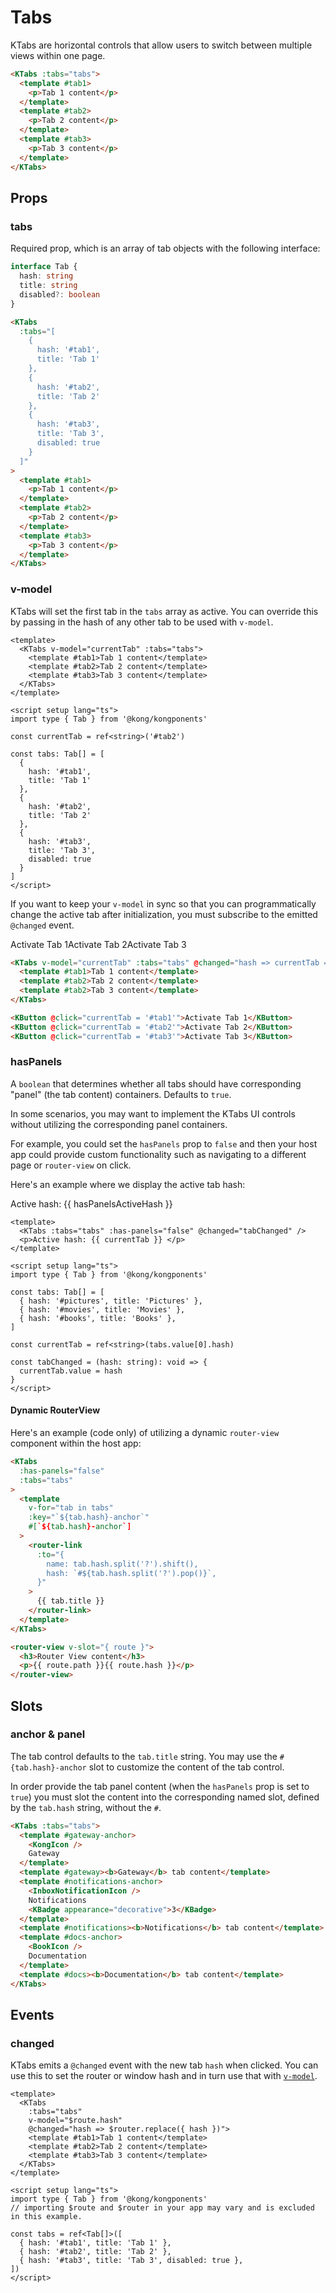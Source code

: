 # Tabs

KTabs are horizontal controls that allow users to switch between multiple views within one page.

<KTabs :tabs="tabs">
  <template #tab1>
    <p>Tab 1 content</p>
  </template>
  <template #tab2>
    <p>Tab 2 content</p>
  </template>
</KTabs>

```html
<KTabs :tabs="tabs">
  <template #tab1>
    <p>Tab 1 content</p>
  </template>
  <template #tab2>
    <p>Tab 2 content</p>
  </template>
  <template #tab3>
    <p>Tab 3 content</p>
  </template>
</KTabs>
```

## Props

### tabs

Required prop, which is an array of tab objects with the following interface:

```ts
interface Tab {
  hash: string
  title: string
  disabled?: boolean
}
```

<KTabs :tabs="tabs">
  <template #tab1>
    <p>Tab 1 content</p>
  </template>
  <template #tab2>
    <p>Tab 2 content</p>
  </template>
</KTabs>

```html
<KTabs
  :tabs="[
    {
      hash: '#tab1',
      title: 'Tab 1'
    },
    {
      hash: '#tab2',
      title: 'Tab 2'
    },
    {
      hash: '#tab3',
      title: 'Tab 3',
      disabled: true
    }
  ]"
>
  <template #tab1>
    <p>Tab 1 content</p>
  </template>
  <template #tab2>
    <p>Tab 2 content</p>
  </template>
  <template #tab3>
    <p>Tab 3 content</p>
  </template>
</KTabs>
```

### v-model

KTabs will set the first tab in the `tabs` array as active. You can override this by passing in the hash of any other tab to be used with `v-model`.

<KTabs v-model="modelTab" :tabs="tabs">
  <template #tab1>
    <p>Tab 1 content</p>
  </template>
  <template #tab2>
    <p>Tab 2 content</p>
  </template>
  <template #tab3>
    <p>Tab 3 content</p>
  </template>
</KTabs>

```vue
<template>
  <KTabs v-model="currentTab" :tabs="tabs">
    <template #tab1>Tab 1 content</template>
    <template #tab2>Tab 2 content</template>
    <template #tab3>Tab 3 content</template>
  </KTabs>
</template>

<script setup lang="ts">
import type { Tab } from '@kong/kongponents'

const currentTab = ref<string>('#tab2')

const tabs: Tab[] = [
  {
    hash: '#tab1',
    title: 'Tab 1'
  },
  {
    hash: '#tab2',
    title: 'Tab 2'
  },
  {
    hash: '#tab3',
    title: 'Tab 3',
    disabled: true
  }
]
</script>
```

If you want to keep your `v-model` in sync so that you can programmatically change the active tab after initialization, you must subscribe to the emitted `@changed` event.

<div>
  <KTabs v-model="modelTabProgrammatic" :tabs="tabs" @changed="hash => modelTabProgrammatic = hash">
    <template #tab1>Tab 1 content</template>
    <template #tab2>Tab 2 content</template>
    <template #tab3>Tab 3 content</template>
  </KTabs>

  <div class="horizontal-spacing spacing-top">
    <KButton @click="modelTabProgrammatic = '#tab1'">Activate Tab 1</KButton>
    <KButton @click="modelTabProgrammatic = '#tab2'">Activate Tab 2</KButton>
    <KButton @click="modelTabProgrammatic = '#tab3'">Activate Tab 3</KButton>
  </div>
</div>

```html
<KTabs v-model="currentTab" :tabs="tabs" @changed="hash => currentTab = hash">
  <template #tab1>Tab 1 content</template>
  <template #tab2>Tab 2 content</template>
  <template #tab2>Tab 3 content</template>
</KTabs>

<KButton @click="currentTab = '#tab1'">Activate Tab 1</KButton>
<KButton @click="currentTab = '#tab2'">Activate Tab 2</KButton>
<KButton @click="currentTab = '#tab3'">Activate Tab 3</KButton>
```

### hasPanels

A `boolean` that determines whether all tabs should have corresponding "panel" (the tab content) containers. Defaults to `true`.

In some scenarios, you may want to implement the KTabs UI controls without utilizing the corresponding panel containers.

For example, you could set the `hasPanels` prop to `false` and then your host app could provide custom functionality such as navigating to a different page or `router-view` on click.

Here's an example where we display the active tab hash:

<div>
  <KTabs :tabs="slottedTabs" :has-panels="false" @changed="hasPanelsChanged" />
  <p>Active hash: {{ hasPanelsActiveHash }}</p>
</div>

```vue
<template>
  <KTabs :tabs="tabs" :has-panels="false" @changed="tabChanged" />
  <p>Active hash: {{ currentTab }} </p>
</template>

<script setup lang="ts">
import type { Tab } from '@kong/kongponents'

const tabs: Tab[] = [
  { hash: '#pictures', title: 'Pictures' },
  { hash: '#movies', title: 'Movies' },
  { hash: '#books', title: 'Books' },
]

const currentTab = ref<string>(tabs.value[0].hash)

const tabChanged = (hash: string): void => {
  currentTab.value = hash
}
</script>
```

#### Dynamic RouterView

Here's an example (code only) of utilizing a dynamic `router-view` component within the host app:

```html
<KTabs
  :has-panels="false"
  :tabs="tabs"
>
  <template
    v-for="tab in tabs"
    :key="`${tab.hash}-anchor`"
    #[`${tab.hash}-anchor`]
  >
    <router-link
      :to="{
        name: tab.hash.split('?').shift(),
        hash: `#${tab.hash.split('?').pop()}`,
      }"
    >
      {{ tab.title }}
    </router-link>
  </template>
</KTabs>

<router-view v-slot="{ route }">
  <h3>Router View content</h3>
  <p>{{ route.path }}{{ route.hash }}</p>
</router-view>
```

## Slots

### anchor & panel

The tab control defaults to the `tab.title` string. You may use the `#{tab.hash}-anchor` slot to customize the content of the tab control.

In order provide the tab panel content (when the `hasPanels` prop is set to `true`) you must slot the content into the corresponding named slot, defined by the `tab.hash` string, without the `#`.

<KTabs :tabs="slottedTabs">
  <template #gateway-anchor>
    <KongIcon />
    Gateway
  </template>
  <template #gateway><b>Gateway</b> tab content</template>
  <template #notifications-anchor>
    <InboxNotificationIcon />
    Notifications
    <KBadge appearance="decorative">3</KBadge>
  </template>
  <template #notifications><b>Notifications</b> tab content</template>
  <template #docs-anchor>
    <BookIcon />
    Documentation
  </template>
  <template #docs><b>Documentation</b> tab content</template>
</KTabs>

```html
<KTabs :tabs="tabs">
  <template #gateway-anchor>
    <KongIcon />
    Gateway
  </template>
  <template #gateway><b>Gateway</b> tab content</template>
  <template #notifications-anchor>
    <InboxNotificationIcon />
    Notifications
    <KBadge appearance="decorative">3</KBadge>
  </template>
  <template #notifications><b>Notifications</b> tab content</template>
  <template #docs-anchor>
    <BookIcon />
    Documentation
  </template>
  <template #docs><b>Documentation</b> tab content</template>
</KTabs>
```

## Events

### changed

KTabs emits a `@changed` event with the new tab `hash` when clicked. You can use this to set the router or window hash and in turn use that with [`v-model`](#v-model).

```vue
<template>
  <KTabs
    :tabs="tabs"
    v-model="$route.hash"
    @changed="hash => $router.replace({ hash })">
    <template #tab1>Tab 1 content</template>
    <template #tab2>Tab 2 content</template>
    <template #tab3>Tab 3 content</template>
  </KTabs>
</template>

<script setup lang="ts">
import type { Tab } from '@kong/kongponents'
// importing $route and $router in your app may vary and is excluded in this example.

const tabs = ref<Tab[]>([
  { hash: '#tab1', title: 'Tab 1' },
  { hash: '#tab2', title: 'Tab 2' },
  { hash: '#tab3', title: 'Tab 3', disabled: true },
])
</script>
```

<script setup lang="ts">
import { ref } from 'vue'
import { KongIcon, InboxNotificationIcon, BookIcon } from '@kong/icons'

const modelTab = ref('#tab2')
const modelTabProgrammatic = ref('#tab2')

const tabs = ref<Tab[]>([
  { hash: '#tab1', title: 'Tab 1' },
  { hash: '#tab2', title: 'Tab 2' },
  { hash: '#tab3', title: 'Tab 3', disabled: true },
])

const slottedTabs = ref<Tab[]>([
  { hash: '#gateway', title: 'Gateway' },
  { hash: '#notifications', title: 'Notifications' },
  { hash: '#docs', title: 'Documentation' },
])

const hasPanelsActiveHash = ref('#gateway')

const hasPanelsChanged = (hash: string) => {
  hasPanelsActiveHash.value = hash;
}
</script>

<style lang="scss" scoped>
.horizontal-spacing {
  display: flex;
  gap: $kui-space-40;
}

.spacing-top {
  margin-top: $kui-space-50;
}
</style>

